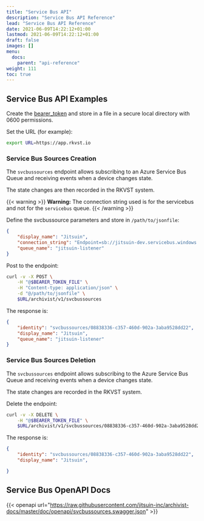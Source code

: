 ```yaml
---
title: "Service Bus API"
description: "Service Bus API Reference"
lead: "Service Bus API Reference"
date: 2021-06-09T14:22:12+01:00
lastmod: 2021-06-09T14:22:12+01:00
draft: false
images: []
menu: 
  docs:
    parent: "api-reference"
weight: 111
toc: true
---
```


## Service Bus API Examples

Create the [bearer_token](../../setup-and-administration/getting-access-tokens-using-client-secret) and store in a file in a secure local directory with 0600 permissions.

Set the URL (for example):

```bash
export URL=https://app.rkvst.io 
```

### Service Bus Sources Creation

The `svcbussources` endpoint allows subscribing to an Azure Service Bus Queue and receiving events when a device changes state. 

The state changes are then recorded in the RKVST system.

{{< warning >}}
**Warning:** The connection string used is for the servicebus and not for the `servicebus` queue.
{{< /warning >}}

Define the svcbussource parameters and store in `/path/to/jsonfile`:

```json
{
    "display_name": "Jitsuin",
    "connection_string": "Endpoint=sb://jitsuin-dev.servicebus.windows.net/;SharedAccessKeyName=jitsuin-listener;SharedAccessKey=xxxxxxxxxxxxxxxxxxxxxxxxxxxxxxxxxxxxxxxxxxxx",
    "queue_name": "jitsuin-listener"
}
```

Post to the endpoint:

```bash
curl -v -X POST \
    -H "@$BEARER_TOKEN_FILE" \
    -H "Content-type: application/json" \
    -d "@/path/to/jsonfile" \
    $URL/archivist/v1/svcbussources
```

The response is:

```json
{
    "identity": "svcbussources/08838336-c357-460d-902a-3aba9528dd22",
    "display_name": "Jitsuin",
    "queue_name": "jitsuin-listener"
}
```

### Service Bus Sources Deletion

The `svcbussources` endpoint allows subscribing to the Azure Service Bus Queue and receiving events when a device changes state. 

The state changes are recorded in the RKVST system.

Delete the endpoint:

```bash
curl -v -X DELETE \
    -H "@$BEARER_TOKEN_FILE" \
    $URL/archivist/v1/svcbussources/08838336-c357-460d-902a-3aba9528dd22
```

The response is:

```json
{
    "identity": "svcbussources/08838336-c357-460d-902a-3aba9528dd22",
    "display_name": "Jitsuin",

}
```

## Service Bus OpenAPI Docs

{{< openapi url="https://raw.githubusercontent.com/jitsuin-inc/archivist-docs/master/doc/openapi/svcbussources.swagger.json" >}}